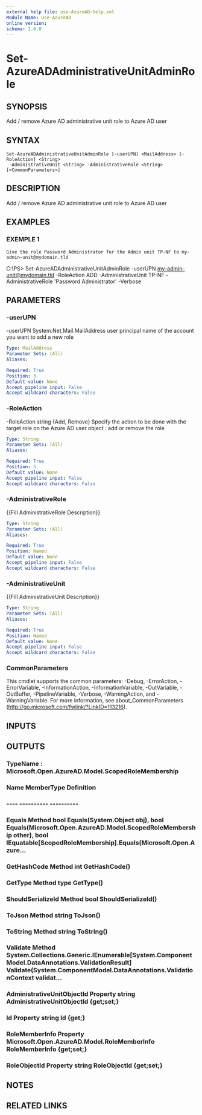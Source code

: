 ```yaml
---
external help file: use-AzureAD-help.xml
Module Name: Use-AzureAD
online version:
schema: 2.0.0
---
```


# Set-AzureADAdministrativeUnitAdminRole

## SYNOPSIS
Add / remove Azure AD administrative unit role to Azure AD user

## SYNTAX

```
Set-AzureADAdministrativeUnitAdminRole [-userUPN] <MailAddress> [-RoleAction] <String>
 -AdministrativeUnit <String> -AdministrativeRole <String> [<CommonParameters>]
```

## DESCRIPTION
Add / remove Azure AD administrative unit role to Azure AD user

## EXAMPLES

### EXEMPLE 1
```
Give the role Password Administrator for the Admin unit TP-NF to my-admin-unit@mydomain.tld
```

C:\PS\> Set-AzureADAdministrativeUnitAdminRole -userUPN my-admin-unit@mydomain.tld -RoleAction ADD -AdministrativeUnit TP-NF -AdministrativeRole 'Password Administrator' -Verbose

## PARAMETERS

### -userUPN
-userUPN System.Net.Mail.MailAddress
user principal name of the account you want to add a new role

```yaml
Type: MailAddress
Parameter Sets: (All)
Aliases:

Required: True
Position: 3
Default value: None
Accept pipeline input: False
Accept wildcard characters: False
```

### -RoleAction
-RoleAction string {Add, Remove}
Specify the action to be done with the target role on the Azure AD user object : add or remove the role

```yaml
Type: String
Parameter Sets: (All)
Aliases:

Required: True
Position: 5
Default value: None
Accept pipeline input: False
Accept wildcard characters: False
```

### -AdministrativeRole
{{Fill AdministrativeRole Description}}

```yaml
Type: String
Parameter Sets: (All)
Aliases:

Required: True
Position: Named
Default value: None
Accept pipeline input: False
Accept wildcard characters: False
```

### -AdministrativeUnit
{{Fill AdministrativeUnit Description}}

```yaml
Type: String
Parameter Sets: (All)
Aliases:

Required: True
Position: Named
Default value: None
Accept pipeline input: False
Accept wildcard characters: False
```

### CommonParameters
This cmdlet supports the common parameters: -Debug, -ErrorAction, -ErrorVariable, -InformationAction, -InformationVariable, -OutVariable, -OutBuffer, -PipelineVariable, -Verbose, -WarningAction, and -WarningVariable.
For more information, see about_CommonParameters (http://go.microsoft.com/fwlink/?LinkID=113216).

## INPUTS

## OUTPUTS

### TypeName : Microsoft.Open.AzureAD.Model.ScopedRoleMembership
### Name                       MemberType Definition
### ----                       ---------- ----------
### Equals                     Method     bool Equals(System.Object obj), bool Equals(Microsoft.Open.AzureAD.Model.ScopedRoleMembership other), bool IEquatable[ScopedRoleMembership].Equals(Microsoft.Open.Azure...
### GetHashCode                Method     int GetHashCode()
### GetType                    Method     type GetType()
### ShouldSerializeId          Method     bool ShouldSerializeId()
### ToJson                     Method     string ToJson()
### ToString                   Method     string ToString()
### Validate                   Method     System.Collections.Generic.IEnumerable[System.ComponentModel.DataAnnotations.ValidationResult] Validate(System.ComponentModel.DataAnnotations.ValidationContext validat...
### AdministrativeUnitObjectId Property   string AdministrativeUnitObjectId {get;set;}
### Id                         Property   string Id {get;}
### RoleMemberInfo             Property   Microsoft.Open.AzureAD.Model.RoleMemberInfo RoleMemberInfo {get;set;}
### RoleObjectId               Property   string RoleObjectId {get;set;}
## NOTES

## RELATED LINKS
